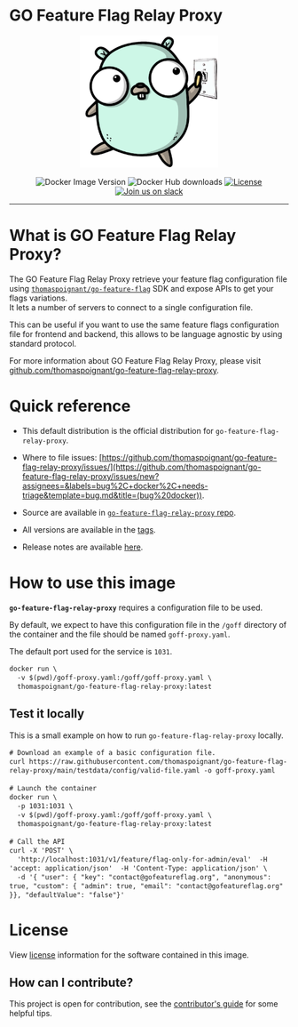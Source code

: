 # GO Feature Flag Relay Proxy

<p align="center">
  <img width="250" height="238" src="https://github.com/thomaspoignant/go-feature-flag/raw/main/logo.png" alt="go-feature-flag logo" />
</p>

<p align="center">
  <img alt="Docker Image Version" src="https://img.shields.io/docker/v/thomaspoignant/go-feature-flag-relay-proxy?sort=date&color=green"/>
  <img alt="Docker Hub downloads" src="https://img.shields.io/docker/pulls/thomaspoignant/go-feature-flag-relay-proxy?logo=docker"/>
  <a href="https://github.com/thomaspoignant/go-feature-flag-relay-proxy/blob/main/LICENSE"><img src="https://img.shields.io/github/license/thomaspoignant/go-feature-flag-relay-proxy" alt="License"/></a>
  <a href="https://gophers.slack.com/messages/go-feature-flag"><img src="https://img.shields.io/badge/join-us%20on%20slack-gray.svg?longCache=true&logo=slack&colorB=green" alt="Join us on slack"></a> 
</p>

--- 

# What is GO Feature Flag Relay Proxy?

The GO Feature Flag Relay Proxy retrieve your feature flag configuration file using [`thomaspoignant/go-feature-flag`](https://github.com/thomaspoignant/go-feature-flag) SDK and expose APIs to get your flags variations.  
It lets a number of servers to connect to a single configuration file.

This can be useful if you want to use the same feature flags configuration file for frontend and backend, this allows to be language agnostic by using standard protocol.

For more information about GO Feature Flag Relay Proxy, please visit [github.com/thomaspoignant/go-feature-flag-relay-proxy](https://github.com/thomaspoignant/go-feature-flag-relay-proxy).


# Quick reference

- This default distribution is the official distribution for `go-feature-flag-relay-proxy`.

- Where to file issues: 
  [https://github.com/thomaspoignant/go-feature-flag-relay-proxy/issues/](https://github.com/thomaspoignant/go-feature-flag-relay-proxy/issues/new?assignees=&labels=bug%2C+docker%2C+needs-triage&template=bug.md&title=(bug%20docker)).

- Source are available in [`go-feature-flag-relay-proxy` repo](https://github.com/thomaspoignant/go-feature-flag-relay-proxy).

- All versions are available in the [tags](https://hub.docker.com/r/thomaspoignant/go-feature-flag-relay-proxy/tags).

- Release notes are available [here](https://github.com/thomaspoignant/go-feature-flag-relay-proxy/releases).


# How to use this image

**`go-feature-flag-relay-proxy`** requires a configuration file to be used.

By default, we expect to have this configuration file in the `/goff` directory of the container and the file should be named `goff-proxy.yaml`.  

The default port used for the service is `1031`.

```shell
docker run \
  -v $(pwd)/goff-proxy.yaml:/goff/goff-proxy.yaml \
  thomaspoignant/go-feature-flag-relay-proxy:latest
```

## Test it locally

This is a small example on how to run `go-feature-flag-relay-proxy` locally.

```shell
# Download an example of a basic configuration file.
curl https://raw.githubusercontent.com/thomaspoignant/go-feature-flag-relay-proxy/main/testdata/config/valid-file.yaml -o goff-proxy.yaml

# Launch the container
docker run \
  -p 1031:1031 \
  -v $(pwd)/goff-proxy.yaml:/goff/goff-proxy.yaml \
  thomaspoignant/go-feature-flag-relay-proxy:latest
  
# Call the API
curl -X 'POST' \
  'http://localhost:1031/v1/feature/flag-only-for-admin/eval'  -H 'accept: application/json'  -H 'Content-Type: application/json' \
  -d '{ "user": { "key": "contact@gofeatureflag.org", "anonymous": true, "custom": { "admin": true, "email": "contact@gofeatureflag.org" }}, "defaultValue": "false"}'
```

# License

View [license](https://github.com/thomaspoignant/go-feature-flag-relay-proxy/blob/main/LICENSE) information for the software contained in this image.

## How can I contribute?
This project is open for contribution, see the [contributor's guide](https://github.com/thomaspoignant/go-feature-flag-relay-proxy/blob/main/CONTRIBUTING.md) for some helpful tips.
